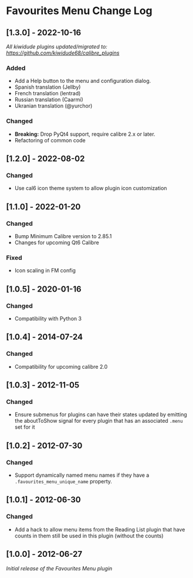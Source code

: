 # Favourites Menu Change Log

## [1.3.0] - 2022-10-16
_All kiwidude plugins updated/migrated to: https://github.com/kiwidude68/calibre_plugins_
### Added
- Add a Help button to the menu and configuration dialog.
- Spanish translation (Jellby)
- French translation (lentrad)
- Russian translation (Caarmi)
- Ukranian translation (@yurchor)
### Changed
- **Breaking:** Drop PyQt4 support, require calibre 2.x or later.
- Refactoring of common code

## [1.2.0] - 2022-08-02
### Changed
- Use cal6 icon theme system to allow plugin icon customization

## [1.1.0] - 2022-01-20
### Changed
- Bump Minimum Calibre version to 2.85.1
- Changes for upcoming Qt6 Calibre
### Fixed
- Icon scaling in FM config

## [1.0.5] - 2020-01-16
### Changed
- Compatibility with Python 3

## [1.0.4] - 2014-07-24
### Changed
- Compatibility for upcoming calibre 2.0

## [1.0.3] - 2012-11-05
### Changed
- Ensure submenus for plugins can have their states updated by emitting the aboutToShow signal for every plugin that has an associated `.menu` set for it

## [1.0.2] - 2012-07-30
### Changed
- Support dynamically named menu names if they have a `.favourites_menu_unique_name` property.

## [1.0.1] - 2012-06-30
### Changed
- Add a hack to allow menu items from the Reading List plugin that have counts in them still be used in this plugin (without the counts)

## [1.0.0] - 2012-06-27
_Initial release of the Favourites Menu plugin_
